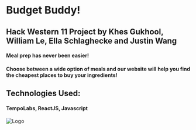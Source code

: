 # Budget Buddy!
## Hack Western 11 Project by Khes Gukhool, William Le, Ella Schlaghecke and Justin Wang

#### Meal prep has never been easier!
#### Choose between a wide option of meals and our website will help you find the cheapest places to buy your ingredients!

## Technologies Used:
#### TempoLabs, ReactJS, Javascript

![Logo](../hack-western-11-budget-bites/public/BB_logo.png)